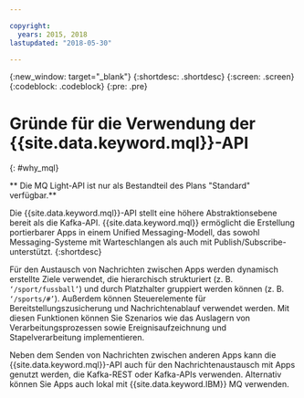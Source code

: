 ```yaml
---

copyright:
  years: 2015, 2018
lastupdated: "2018-05-30"

---
```


{:new_window: target="_blank"}
{:shortdesc: .shortdesc}
{:screen: .screen}
{:codeblock: .codeblock}
{:pre: .pre}

# Gründe für die Verwendung der {{site.data.keyword.mql}}-API
{: #why_mql}

** Die MQ Light-API ist nur als Bestandteil des Plans "Standard" verfügbar.**
<br/>

Die {{site.data.keyword.mql}}-API stellt eine höhere Abstraktionsebene
bereit als die Kafka-API. {{site.data.keyword.mql}} ermöglicht die Erstellung portierbarer Apps in einem Unified Messaging-Modell, das sowohl Messaging-Systeme mit Warteschlangen als auch mit Publish/Subscribe- unterstützt.
{:shortdesc}

Für den Austausch von Nachrichten zwischen Apps werden dynamisch erstellte Ziele verwendet, die
hierarchisch strukturiert (z. B. <code>‘/sport/fussball’</code>) und durch Platzhalter gruppiert werden können (z. B.
<code>‘/sports/#’</code>). Außerdem können Steuerelemente für Bereitstellungszusicherung und Nachrichtenablauf verwendet werden.
Mit diesen Funktionen können Sie Szenarios wie das Auslagern von Verarbeitungsprozessen sowie Ereignisaufzeichnung und Stapelverarbeitung
implementieren.

Neben dem Senden von Nachrichten zwischen anderen Apps kann die {{site.data.keyword.mql}}-API auch für den Nachrichtenaustausch mit Apps genutzt werden, die Kafka-REST oder Kafka-APIs verwenden. Alternativ können Sie Apps auch lokal mit {{site.data.keyword.IBM}} MQ verwenden.

